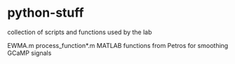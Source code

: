 # python-stuff
collection of scripts and functions used by the lab

EWMA.m
process_function*.m
  MATLAB functions from Petros for smoothing GCaMP signals
